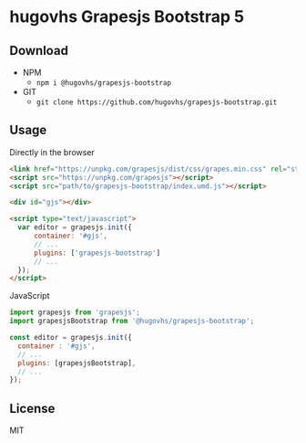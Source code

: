 # hugovhs Grapesjs Bootstrap 5

## Download

* NPM
  * `npm i @hugovhs/grapesjs-bootstrap`
* GIT
  * `git clone https://github.com/hugovhs/grapesjs-bootstrap.git`

## Usage

Directly in the browser
```html
<link href="https://unpkg.com/grapesjs/dist/css/grapes.min.css" rel="stylesheet"/>
<script src="https://unpkg.com/grapesjs"></script>
<script src="path/to/grapesjs-bootstrap/index.umd.js"></script>

<div id="gjs"></div>

<script type="text/javascript">
  var editor = grapesjs.init({
      container: '#gjs',
      // ...
      plugins: ['grapesjs-bootstrap']
      // ...
  });
</script>
```

JavaScript
```js
import grapesjs from 'grapesjs';
import grapesjsBootstrap from '@hugovhs/grapesjs-bootstrap';

const editor = grapesjs.init({
  container : '#gjs',
  // ...
  plugins: [grapesjsBootstrap],
  // ...
});
```

## License

MIT
